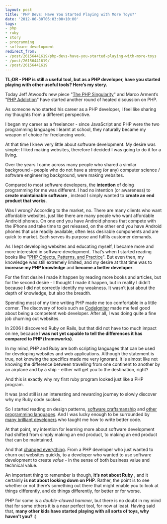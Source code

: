 ```yaml
---
layout: post
title: 'PHP Devs: Have You Started Playing with More Toys?'
date: '2012-06-30T05:03:00+10:00'
tags:
- php
- ruby
- story
- programming
- software development
redirect_from:
- /post/26156441619/php-devs-have-you-started-playing-with-more-toys
- /post/26156441619/
- /post/26156441619
---
```

 **TL;DR - PHP is still a useful tool, but as a PHP developer, have you started playing with other useful tools? Here’s my story.**

Today Jeff Atwood’s new piece "[The PHP Singularity](http://www.codinghorror.com/blog/2012/06/the-php-singularity.html)" and Marco Arment’s "[PHP Addiction](http://www.marco.org/2012/06/29/php-addiction)" have started another round of heated discussion on PHP.

As someone who started his career as a PHP developer, I feel like sharing my thoughts from a different perspective.

I began my career as a freelancer - since JavaScript and PHP were the two programming languages I learnt at school, they naturally became my weapon of choice for freelancing work.

At that time I knew very little about software development. My desire was simple: I liked making websites, therefore I decided I was going to do it for a living.


Over the years I came across many people who shared a similar background - people who do not have a strong (or any) computer science / software engineering background, were making websites.

Compared to most software developers, the **intention** of doing programming for me was different. I had no intention (or awareness) to **create maintainable software** , instead I simply wanted to **create an end product that works**.

Was I wrong? According to the market, no. There are many clients who want affordable websites, just like there are many people who want affordable Android phones. On one end you have Android phones that compete with the iPhone and take time to get released, on the other end you have Android phones that use readily available, often less desirable components and are quick to market. Each serves its purpose and fulfils customer demands.

As I kept developing websites and educating myself, I became more and more interested in software development. That’s when I started reading books like "[PHP Objects, Patterns, and Practice](http://www.apress.com/9781590599099/)". But even then, my knowledge was still extremely limited, and my desire at that time was to **increase my PHP knowledge** and **become a better developer**.

For the first desire I made it happen by reading more books and articles, but for the second desire - I thought I made it happen, but in reality I didn’t because I did not correctly identify my weakness. It wasn’t just about the depth of knowledge, but also the breadth.

Spending most of my time writing PHP made me too comfortable in a little corner. The discovery of tools such as [CodeIgniter](http://codeigniter.com/) made me feel good about being a competent web developer. After all, I was doing quite a fine job churning out websites.

In 2006 I discovered Ruby on Rails, but that did not have too much impact on me, because **I was not yet capable to tell the differences it has compared to PHP (frameworks)**.

In my mind, PHP and Ruby are both scripting languages that can be used for developing websites and web applications. Although the statement is true, not knowing the specifics made me very ignorant. It is almost like not knowing the difference between travelling from one continent to another by an airplane and by a ship - either will get you to the destination, right?

And this is exactly why my first ruby program looked just like a PHP program.

It was (and still is) an interesting and rewarding journey to slowly discover why my Ruby code sucked.

So I started reading on design patterns, [software craftsmanship](http://www.amazon.com/Clean-Code-Handbook-Software-Craftsmanship/dp/0132350882) and [other programming languages](http://pragprog.com/book/btlang/seven-languages-in-seven-weeks). And I was lucky enough to be surrounded by [many brilliant developers](http://envato.com/#about-envato) who taught me how to write better code.

At that point, my intention for learning more about software development had shifted from simply making an end product, to making an end product that can be maintained.

And that [changed everything](https://github.com/fredwu). From a PHP developer who just wanted to churn out websites quickly, to a developer who wanted to use software development to create _value_ - in the sense of both business value and technical value.

An important thing to remember is though, **it’s not about Ruby** , and it certainly **is not about looking down on PHP**. Rather, the point is to see whether or not there’s something out there that might enable you to look at things differently, and do things differently, for better or for worse.

PHP for some is a _double-clawed hammer_, but there is no doubt in my mind that for some others it is a near perfect tool, for now at least. Having said that, **many other kids have started playing with all sorts of toys, why haven’t you?** :)

